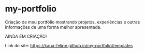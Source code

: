 # my-portfolio
Criação de meu portfólio mostrando projetos, experiências e outras informações de uma forma melhor apresentada.

AINDA EM CRIAÇÃO!

Link do site: https://kaua-felipe.github.io/my-portfolio/templates